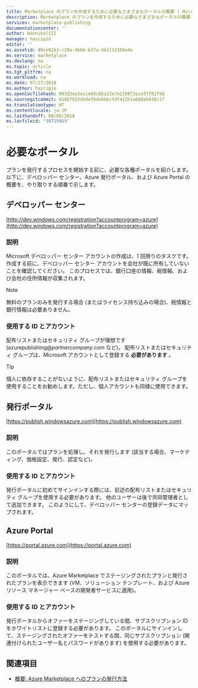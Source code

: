 ```yaml
---
title: Marketplace のプランを作成するために必要なさまざまなポータルの概要 | Microsoft Docs
description: Marketplace のプランを作成するために必要なさまざまなポータルの概要
services: marketplace-publishing
documentationcenter: ''
author: HannibalSII
manager: hascipio
editor: ''
ms.assetid: 89ce82b3-c28a-4b0d-b37a-db3112160a4e
ms.service: marketplace
ms.devlang: na
ms.topic: article
ms.tgt_pltfrm: na
ms.workload: na
ms.date: 07/27/2016
ms.author: hascipio
ms.openlocfilehash: 093d3ee3ecce89c86a12e7e216072ece57f82f9d
ms.sourcegitcommit: d16b7d22dddef6da8b6cfdf412b1a668ab436c1f
ms.translationtype: HT
ms.contentlocale: ja-JP
ms.lasthandoff: 08/08/2018
ms.locfileid: "39715915"
---
```

# <a name="portals-you-will-need"></a>必要なポータル
プランを発行するプロセスを開始する前に、必要な各種ポータルを紹介します。 以下に、デベロッパー センター、Azure 発行ポータル、および Azure Portal の概要を、やり取りする順番で示します。                                                                            

## <a name="developer-center"></a>デベロッパー センター
[http://dev.windows.com/registration?accountprogram=azure](http://dev.windows.com/registration?accountprogram=azure)

### <a name="description"></a>説明
Microsoft デベロッパー センター アカウントの作成は、1 回限りのタスクです。 作成する前に、デベロッパー センター アカウントを会社が既に所有していないことを確認してください。 このプロセスでは、銀行口座の情報、税情報、および会社の住所情報が収集されます。

> [!NOTE]
> 無料のプランのみを発行する場合 (またはライセンス持ち込みの場合)、税情報と銀行情報は必要ありません。
> 
> 

### <a name="identityaccount-used"></a>使用する ID とアカウント
配布リストまたはセキュリティ グループが理想です (azurepublishing@*partnercompany*.com など)。 配布リストまたはセキュリティ グループは、Microsoft アカウントとして登録する **必要があります** 。

> [!TIP]
> 個人に依存することがないように、配布リストまたはセキュリティ グループを使用することをお勧めします。ただし、個人アカウントも同様に使用できます。
> 
> 

## <a name="publishing-portal"></a>発行ポータル
[https://publish.windowsazure.com](https://publish.windowsazure.com)

### <a name="description"></a>説明
このポータルではプランを処理し、それを発行します (該当する場合、マーケティング、価格設定、発行、認定など)。

### <a name="identityaccount-used"></a>使用する ID とアカウント
発行ポータルに初めてサインインする際には、前述の配布リストまたはセキュリティ グループを使用する必要があります。 他のユーザーは後で共同管理者として追加できます。 このようにして、デベロッパー センターの登録データにマップされます。

## <a name="azure-portal"></a>Azure Portal
[https://portal.azure.com](https://portal.azure.com)

### <a name="description"></a>説明
このポータルでは、Azure Marketplace でステージングされたプランと発行されたプランを表示できます (VM、ソリューション テンプレート、および Azure リソース マネージャー ベースの開発者サービスに適用)。

### <a name="identityaccount-used"></a>使用する ID とアカウント
発行ポータルからオファーをステージングしている間、サブスクリプション ID をホワイトリストに登録する必要があります。 このポータルにサインインして、ステージングされたオファーをテストする間、同じサブスクリプション (関連付けられたユーザー名とパスワードがあります) を使用する必要があります。

## <a name="see-also"></a>関連項目
* 
  [概要: Azure Marketplace へのプランの発行方法](marketplace-publishing-getting-started.md)

